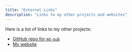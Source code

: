 ```yaml
---
title: "External Links"
description: "Links to my other projects and websites"
---
```


Here is a list of links to my other projects:

- [GitHub repo for `md-pub`](https://github.com/chrisdonahue/md-pub)
- [My website](https://chrisdonahue.com)

